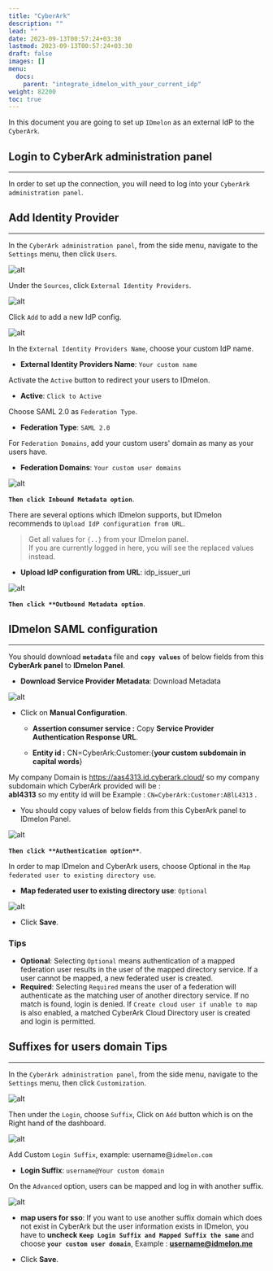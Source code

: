 ```yaml
---
title: "CyberArk"
description: ""
lead: ""
date: 2023-09-13T00:57:24+03:30
lastmod: 2023-09-13T00:57:24+03:30
draft: false
images: []
menu:
  docs:
    parent: "integrate_idmelon_with_your_current_idp"
weight: 82200
toc: true
---
```


In this document you are going to set up `IDmelon` as an external IdP to the `CyberArk`.  

## Login to CyberArk administration panel  

---

In order to set up the connection, you will need to log into your `CyberArk administration panel`.  

## Add Identity Provider  

---

In the `CyberArk administration panel`, from the side menu, navigate to the `Settings` menu, then click `Users`.  

![alt](/images/vendor/sso/cyberark_dashboard_01.png)  

Under the `Sources`, click `External Identity Providers`.  

![alt](/images/vendor/sso/cyberark_dashboard_02.png)  

Click `Add` to add a new IdP config.  

![alt](/images/vendor/sso/cyberark_dashboard_03.png)  

In the `External Identity Providers Name`, choose your custom IdP name.  

- **External Identity Providers Name**: `Your custom name`  

Activate the `Active` button to redirect your users to IDmelon.  

- **Active**: `Click to Active`  

Choose SAML 2.0 as `Federation Type`.  

- **Federation Type**: `SAML 2.0`  

For `Federation Domains`, add your custom users' domain as many as your users have.  

- **Federation Domains**: `Your custom user domains`  

![alt](/images/vendor/sso/cyberark_dashboard_04.png)  

**`Then click Inbound Metadata option`**.  

There are several options which IDmelon supports, but IDmelon recommends to `Upload IdP configuration from URL`.  

> Get all values for `{..}` from your IDmelon panel.  
> If you are currently logged in here, you will see the replaced values instead.  

- **Upload IdP configuration from URL**: idp_issuer_uri  

![alt](/images/vendor/sso/cyberark_dashboard_05.png)  

**`Then click **Outbound Metadata option`**.  

## IDmelon SAML configuration  

---

You should download **`metadata`** file and **`copy values`** of below fields from this **CyberArk panel** to **IDmelon
Panel**.  

- **Download Service Provider Metadata**: Download Metadata  

![alt](/images/vendor/sso/cyberark_dashboard_06.png)

- Click on **Manual Configuration**.  

  - **Assertion consumer service :** Copy **Service Provider Authentication Response URL**.  

  - **Entity id :** CN=CyberArk:Customer:{**your custom subdomain in capital words**}  

My company Domain is https://aas4313.id.cyberark.cloud/ so my company subdomain which CyberArk provided will be :  
**abl4313** so my entity id will be Example : `CN=CyberArk:Customer:ABlL4313` .  

- You should copy values of below fields from this CyberArk panel to IDmelon Panel.  

![alt](/images/vendor/sso/cyberark_dashboard_11.png)  

**`Then click **Authentication option**`**.  

In order to map IDmelon and CyberArk users, choose Optional in the `Map federated user to existing directory use`.  

- **Map federated user to existing directory use**: `Optional`  

![alt](/images/vendor/sso/cyberark_dashboard_07.png)  

- Click **Save**.  

### Tips  

- **Optional**: Selecting `Optional` means authentication of a mapped federation user results in the user of the mapped directory service. If a user cannot be mapped, a new federated user is created.  
- **Required**: Selecting `Required` means the user of a federation will authenticate as the matching user of another directory service. If no match is found, login is denied. If `Create cloud user if unable to map` is also enabled, a matched CyberArk Cloud Directory user is created and login is permitted.  

## Suffixes for users domain Tips  

---

In the `CyberArk administration panel`, from the side menu, navigate to the `Settings` menu, then click `Customization`.  

![alt](/images/vendor/sso/cyberark_dashboard_08.png)  

Then under the `Login`, choose `Suffix`, Click on `Add` button which is on the Right hand of the dashboard.  

![alt](/images/vendor/sso/cyberark_dashboard_09.png)  

Add Custom `Login Suffix`, example: username@`idmelon.com`  

- **Login Suffix**: `username@Your custom domain`  

On the `Advanced` option, users can be mapped and log in with another suffix.  

![alt](/images/vendor/sso/cyberark_dashboard_10.png)  

- **map users for sso**: If you want to use another suffix domain which does not exist in CyberArk but the user information exists in IDmelon, you have to **uncheck** **`Keep Login Suffix and Mapped Suffix the same`** and choose  **`your custom user domain`**, Example : **username@idmelon.me**  

- Click **Save**.  
